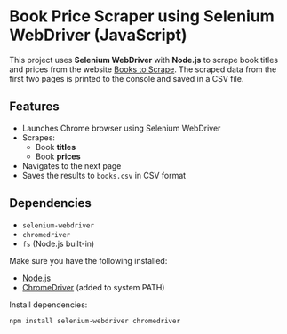 #  Book Price Scraper using Selenium WebDriver (JavaScript)

This project uses **Selenium WebDriver** with **Node.js** to scrape book titles and prices from the website [Books to Scrape](https://books.toscrape.com/). The scraped data from the first two pages is printed to the console and saved in a CSV file.

##  Features

- Launches Chrome browser using Selenium WebDriver
- Scrapes:
  - Book **titles**
  - Book **prices**
- Navigates to the next page
- Saves the results to `books.csv` in CSV format

##  Dependencies

- `selenium-webdriver`
- `chromedriver`
- `fs` (Node.js built-in)

Make sure you have the following installed:
- [Node.js](https://nodejs.org/)
- [ChromeDriver](https://chromedriver.chromium.org/) (added to system PATH)

Install dependencies:

```bash
npm install selenium-webdriver chromedriver

